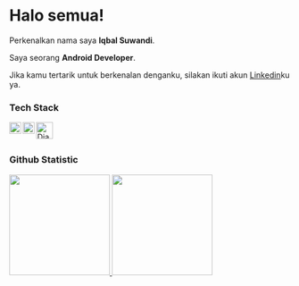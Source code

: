 # Halo semua! 

Perkenalkan nama saya **Iqbal Suwandi**.<br>

Saya seorang **Android Developer**.<br>

Jika kamu tertarik untuk berkenalan denganku, silakan ikuti akun [Linkedin]([https://www.linkedin.com/in/gilang-adhan/](https://www.linkedin.com/in/iqbal-zabitza-44a341226/)https://www.linkedin.com/in/iqbal-zabitza-44a341226/)ku ya.<br>
### Tech Stack
  <a href="https://kotlinlang.org/"><img align="left" alt="Hapi" title="Kotlin" width="21px" src="https://upload.wikimedia.org/wikipedia/commons/0/06/Kotlin_Icon.svg" /></a>
  <a href="https://developer.android.com/studio"><img align="left" alt="Next" title="Android Studio" width="21px" src="https://iconape.com/wp-content/files/fu/369254/svg/369254.svg" /></a>
  <a href="https://www.djangoproject.com/"><img align="left" alt="Django" title="Django" width="30px" src="https://nathankjer.com/wp-content/uploads/2019/10/maxresdefault-e1570415335755.jpg" /></a>
  <br>
  <br>
### Github Statistic
<p align="left">
<a href="https://github.com/dimasmds">
  <img height="180em" src="https://github-readme-stats-eight-theta.vercel.app/api?username=dimasmds&show_icons=true&theme=algolia&include_all_commits=true&count_private=true"/>
  <img height="180em" src="https://github-readme-stats-eight-theta.vercel.app/api/top-langs/?username=dimasmds&layout=compact&langs_count=8&theme=algolia"/>
</a>
</p>
